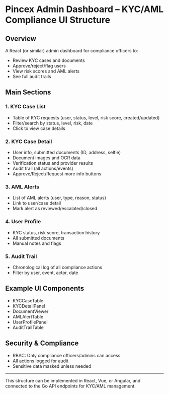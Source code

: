# Pincex Admin Dashboard – KYC/AML Compliance UI Structure

## Overview
A React (or similar) admin dashboard for compliance officers to:
- Review KYC cases and documents
- Approve/reject/flag users
- View risk scores and AML alerts
- See full audit trails

## Main Sections

### 1. KYC Case List
- Table of KYC requests (user, status, level, risk score, created/updated)
- Filter/search by status, level, risk, date
- Click to view case details

### 2. KYC Case Detail
- User info, submitted documents (ID, address, selfie)
- Document images and OCR data
- Verification status and provider results
- Audit trail (all actions/events)
- Approve/Reject/Request more info buttons

### 3. AML Alerts
- List of AML alerts (user, type, reason, status)
- Link to user/case detail
- Mark alert as reviewed/escalated/closed

### 4. User Profile
- KYC status, risk score, transaction history
- All submitted documents
- Manual notes and flags

### 5. Audit Trail
- Chronological log of all compliance actions
- Filter by user, event, actor, date

## Example UI Components
- KYCCaseTable
- KYCDetailPanel
- DocumentViewer
- AMLAlertTable
- UserProfilePanel
- AuditTrailTable

## Security & Compliance
- RBAC: Only compliance officers/admins can access
- All actions logged for audit
- Sensitive data masked unless needed

---
This structure can be implemented in React, Vue, or Angular, and connected to the Go API endpoints for KYC/AML management.
